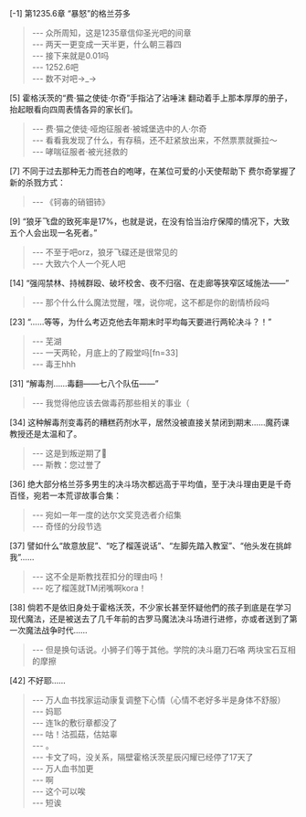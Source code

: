 
[-1] 第1235.6章 “暴怒”的格兰芬多
>--- 众所周知，这是1235章信仰圣光吧的间章<br>
>--- 两天一更变成一天半更，什么朝三暮四<br>
>--- 接下来就是0.01吗<br>
>--- 1252.6吧<br>
>--- 数不对吧→_→<br>

[5] 霍格沃茨的“费·猫之使徒·尔奇”手指沾了沾唾沫 翻动着手上那本厚厚的册子，抬起眼看向四周表情各异的家长们。
>--- 费·猫之使徒·哑炮征服者·被城堡选中的人·尔奇<br>
>--- 看看我发现了什么，有存稿，还不赶紧放出来，不然票票就撕拉～<br>
>--- 哮喘征服者·被光拯救的<br>

[7] 不同于过去那种无力而苍白的咆哮，在某位可爱的小天使帮助下 费尔奇掌握了新的杀戮方式：
>--- 《钶毐的硝钿铈》<br>

[9] “狼牙飞盘的致死率是17%，也就是说，在没有恰当治疗保障的情况下，大致五个人会出现一名死者。”
>--- 不至于吧orz，狼牙飞碟还是很常见的<br>
>--- 大致六个人一个死人吧<br>

[14] “强闯禁林、持械群殴、破坏校舍、夜不归宿、在走廊等狭窄区域施法——”
>--- 那个什么什么魔法觉醒，嘿，说你呢，这不都是你的剧情桥段吗<br>

[23] “……等等，为什么考迈克他去年期末时平均每天要进行两轮决斗？！”
>--- 芜湖<br>
>--- 一天两轮，月底上的了殿堂吗[fn=33]<br>
>--- 毒王hhh<br>

[31] “解毒剂……毒翻——七八个队伍——”
>--- 我觉得他应该去做毒药那些相关的事业（<br>

[34] 这种解毒剂变毒药的糟糕药剂水平，居然没被直接关禁闭到期末……魔药课教授还是太温和了。
>--- 这是到叛逆期了🤪<br>
>--- 斯教：您过誉了<br>

[36] 绝大部分格兰芬多男生的决斗场次都远高于平均值，至于决斗理由更是千奇百怪，宛若一本荒谬故事合集：
>--- 宛如一年一度的达尔文奖竞选者介绍集<br>
>--- 奇怪的分段节选<br>

[37] 譬如什么“故意放屁”、“吃了榴莲说话”、“左脚先踏入教室”、“他头发在挑衅我”……
>--- 这不全是斯教找茬扣分的理由吗！<br>
>--- 吃了榴莲就TM闭嘴啊kora！<br>

[38] 倘若不是依旧身处于霍格沃茨，不少家长甚至怀疑他們的孩子到底是在学习现代魔法，还是被送去了几千年前的古罗马魔法决斗场进行进修，亦或者送到了第一次魔法战争时代……
>--- 但是换句话说。小狮子们等于其他。学院的决斗磨刀石咯 两块宝石互相的摩擦<br>

[42] 不好耶……
>--- 万人血书找家运动康复调整下心情（心情不老好多半是身体不舒服）<br>
>--- 妈耶<br>
>--- 连1k的敷衍章都没了<br>
>--- 咕！沽孤菇，估姑辜<br>
>--- 。<br>
>--- 卡文了吗，没关系，隔壁霍格沃茨星辰闪耀已经停了17天了<br>
>--- 万人血书加更<br>
>--- 啊<br>
>--- 这个可以唉<br>
>--- 短诶<br>
